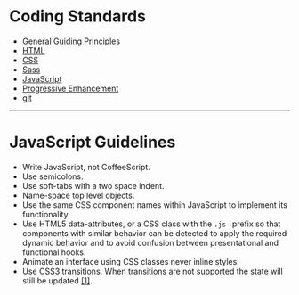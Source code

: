 Coding Standards
================

* [General Guiding Principles](/README.md)
* [HTML](/html.md)
* [CSS](/css.md)
* [Sass](/sass.md)
* [JavaScript](/js.md)
* [Progressive Enhancement](/pe.md)
* [git](/git.md)

<hr>

# JavaScript Guidelines

* Write JavaScript, not CoffeeScript. 
* Use semicolons.
* Use soft-tabs with a two space indent.
* Name-space top level objects.
* Use the same CSS component names within JavaScript to implement its functionality.
* Use HTML5 data-attributes, or a CSS class with the `.js-` prefix so that components with similar behavior can be detected to apply the required dynamic behavior and to avoid confusion between presentational and functional hooks.
* Animate an interface using CSS classes never inline styles.
* Use CSS3 transitions. When transitions are not supported the state will still be updated [[1]](README.md#works-cited).

